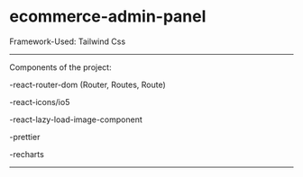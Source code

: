 # ecommerce-admin-panel

Framework-Used: Tailwind Css

-----------

Components of the project:

-react-router-dom (Router, Routes, Route)

-react-icons/io5

-react-lazy-load-image-component

-prettier

-recharts


---------
